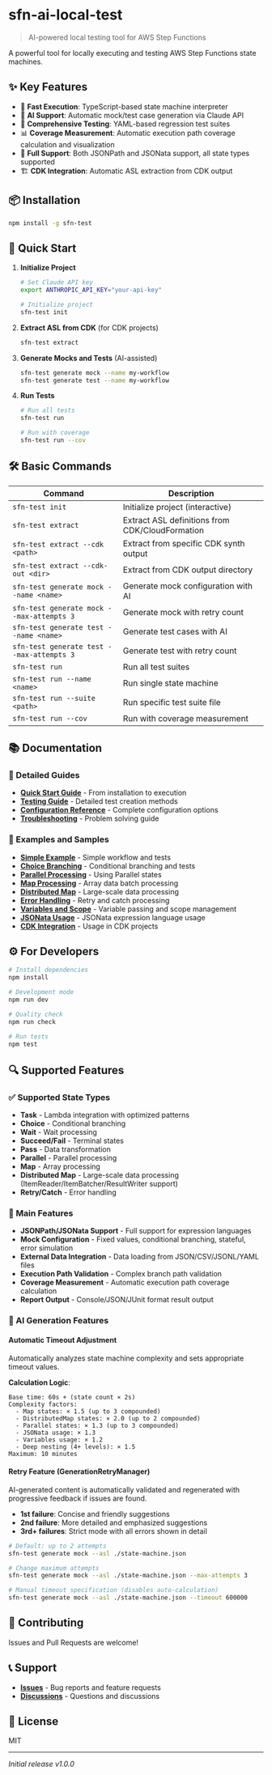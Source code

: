 # sfn-ai-local-test

> AI-powered local testing tool for AWS Step Functions

A powerful tool for locally executing and testing AWS Step Functions state machines.

## ✨ Key Features

- 🚀 **Fast Execution**: TypeScript-based state machine interpreter
- 🤖 **AI Support**: Automatic mock/test case generation via Claude API
- 🧪 **Comprehensive Testing**: YAML-based regression test suites
- 📊 **Coverage Measurement**: Automatic execution path coverage calculation and visualization
- 🔄 **Full Support**: Both JSONPath and JSONata support, all state types supported
- 🏗️ **CDK Integration**: Automatic ASL extraction from CDK output

## 📦 Installation

```bash
npm install -g sfn-test
```

## 🚀 Quick Start

1. **Initialize Project**
   ```bash
   # Set Claude API key
   export ANTHROPIC_API_KEY="your-api-key"
   
   # Initialize project
   sfn-test init
   ```

2. **Extract ASL from CDK** (for CDK projects)
   ```bash
   sfn-test extract
   ```

3. **Generate Mocks and Tests** (AI-assisted)
   ```bash
   sfn-test generate mock --name my-workflow
   sfn-test generate test --name my-workflow
   ```

4. **Run Tests**
   ```bash
   # Run all tests
   sfn-test run
   
   # Run with coverage
   sfn-test run --cov
   ```

## 🛠️ Basic Commands

| Command | Description |
|---------|-------------|
| `sfn-test init` | Initialize project (interactive) |
| `sfn-test extract` | Extract ASL definitions from CDK/CloudFormation |
| `sfn-test extract --cdk <path>` | Extract from specific CDK synth output |
| `sfn-test extract --cdk-out <dir>` | Extract from CDK output directory |
| `sfn-test generate mock --name <name>` | Generate mock configuration with AI |
| `sfn-test generate mock --max-attempts 3` | Generate mock with retry count |
| `sfn-test generate test --name <name>` | Generate test cases with AI |
| `sfn-test generate test --max-attempts 3` | Generate test with retry count |
| `sfn-test run` | Run all test suites |
| `sfn-test run --name <name>` | Run single state machine |
| `sfn-test run --suite <path>` | Run specific test suite file |
| `sfn-test run --cov` | Run with coverage measurement |

## 📚 Documentation

### 📖 Detailed Guides
- **[Quick Start Guide](./docs/quick-start-guide.md)** - From installation to execution
- **[Testing Guide](./docs/testing-guide.md)** - Detailed test creation methods
- **[Configuration Reference](./docs/configuration-reference.md)** - Complete configuration options
- **[Troubleshooting](./docs/troubleshooting.md)** - Problem solving guide

### 🔧 Examples and Samples
- **[Simple Example](./examples/01-simple/)** - Simple workflow and tests
- **[Choice Branching](./examples/02-choice/)** - Conditional branching and tests
- **[Parallel Processing](./examples/03-parallel/)** - Using Parallel states
- **[Map Processing](./examples/04-map/)** - Array data batch processing
- **[Distributed Map](./examples/05-distributed-map/)** - Large-scale data processing
- **[Error Handling](./examples/06-error-handling/)** - Retry and catch processing
- **[Variables and Scope](./examples/07-variables/)** - Variable passing and scope management
- **[JSONata Usage](./examples/08-jsonata/)** - JSONata expression language usage
- **[CDK Integration](./examples/09-cdk-integration/)** - Usage in CDK projects

## ⚙️ For Developers

```bash
# Install dependencies
npm install

# Development mode
npm run dev

# Quality check
npm run check

# Run tests
npm test
```

## 🔍 Supported Features

### ✅ Supported State Types
- **Task** - Lambda integration with optimized patterns
- **Choice** - Conditional branching
- **Wait** - Wait processing
- **Succeed/Fail** - Terminal states
- **Pass** - Data transformation
- **Parallel** - Parallel processing
- **Map** - Array processing
- **Distributed Map** - Large-scale data processing (ItemReader/ItemBatcher/ResultWriter support)
- **Retry/Catch** - Error handling

### 🎯 Main Features
- **JSONPath/JSONata Support** - Full support for expression languages
- **Mock Configuration** - Fixed values, conditional branching, stateful, error simulation
- **External Data Integration** - Data loading from JSON/CSV/JSONL/YAML files
- **Execution Path Validation** - Complex branch path validation
- **Coverage Measurement** - Automatic execution path coverage calculation
- **Report Output** - Console/JSON/JUnit format result output

### 🤖 AI Generation Features

#### Automatic Timeout Adjustment
Automatically analyzes state machine complexity and sets appropriate timeout values.

**Calculation Logic**:
```
Base time: 60s + (state count × 2s)
Complexity factors:
  - Map states: × 1.5 (up to 3 compounded)
  - DistributedMap states: × 2.0 (up to 2 compounded)
  - Parallel states: × 1.3 (up to 3 compounded)
  - JSONata usage: × 1.3
  - Variables usage: × 1.2
  - Deep nesting (4+ levels): × 1.5
Maximum: 10 minutes
```

#### Retry Feature (GenerationRetryManager)
AI-generated content is automatically validated and regenerated with progressive feedback if issues are found.

- **1st failure**: Concise and friendly suggestions
- **2nd failure**: More detailed and emphasized suggestions
- **3rd+ failures**: Strict mode with all errors shown in detail

```bash
# Default: up to 2 attempts
sfn-test generate mock --asl ./state-machine.json

# Change maximum attempts
sfn-test generate mock --asl ./state-machine.json --max-attempts 3

# Manual timeout specification (disables auto-calculation)
sfn-test generate mock --asl ./state-machine.json --timeout 600000
```

## 🤝 Contributing

Issues and Pull Requests are welcome!

## 📞 Support

- **[Issues](https://github.com/TAKEDA-Takashi/sfn-ai-local-test/issues)** - Bug reports and feature requests
- **[Discussions](https://github.com/TAKEDA-Takashi/sfn-ai-local-test/discussions)** - Questions and discussions

## 📄 License

MIT

---

*Initial release v1.0.0*